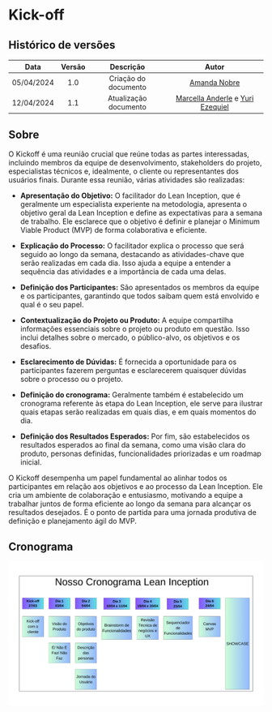 # Kick-off

## Histórico de versões

|    Data    | Versão |      Descrição       |                    Autor                     |
|:----------:|:------:|:--------------------:|:--------------------------------------------:|
| 05/04/2024 |  1.0   | Criação do documento | [Amanda Nobre](https://github.com/AmandaNbr) |
| 12/04/2024 |  1.1   | Atualização documento| [Marcella Anderle](https://github.com/marcellaanderle) e [Yuri Ezequiel](https://github.com/Yuri57Ezequiel)|


## Sobre

O Kickoff é uma reunião crucial que reúne todas as partes interessadas, incluindo membros da equipe de desenvolvimento, stakeholders do projeto, especialistas técnicos e, idealmente, o cliente ou representantes dos usuários finais. Durante essa reunião, várias atividades são realizadas:

* **Apresentação do Objetivo:** O facilitador do Lean Inception, que é geralmente um especialista experiente na metodologia, apresenta o objetivo geral da Lean Inception e define as expectativas para a semana de trabalho. Ele esclarece que o objetivo é definir e planejar o Minimum Viable Product (MVP) de forma colaborativa e eficiente.

* **Explicação do Processo:** O facilitador explica o processo que será seguido ao longo da semana, destacando as atividades-chave que serão realizadas em cada dia. Isso ajuda a equipe a entender a sequência das atividades e a importância de cada uma delas.

* **Definição dos Participantes:** São apresentados os membros da equipe e os participantes, garantindo que todos saibam quem está envolvido e qual é o seu papel.

* **Contextualização do Projeto ou Produto:** A equipe compartilha informações essenciais sobre o projeto ou produto em questão. Isso inclui detalhes sobre o mercado, o público-alvo, os objetivos e os desafios.

* **Esclarecimento de Dúvidas:** É fornecida a oportunidade para os participantes fazerem perguntas e esclarecerem quaisquer dúvidas sobre o processo ou o projeto.

* **Definição do cronograma:** Geralmente também é estabelecido um cronograma referente às etapa do Lean Inception, ele serve para ilustrar quais etapas serão realizadas em quais dias, e em quais momentos do dia.

* **Definição dos Resultados Esperados:** Por fim, são estabelecidos os resultados esperados ao final da semana, como uma visão clara do produto, personas definidas, funcionalidades priorizadas e um roadmap inicial.

O Kickoff desempenha um papel fundamental ao alinhar todos os participantes em relação aos objetivos e ao processo da Lean Inception. Ele cria um ambiente de colaboração e entusiasmo, motivando a equipe a trabalhar juntos de forma eficiente ao longo da semana para alcançar os resultados desejados. É o ponto de partida para uma jornada produtiva de definição e planejamento ágil do MVP.


## Cronograma

![GEROcuidado cronograma](../assets/cronograma_lean_inception.png)
